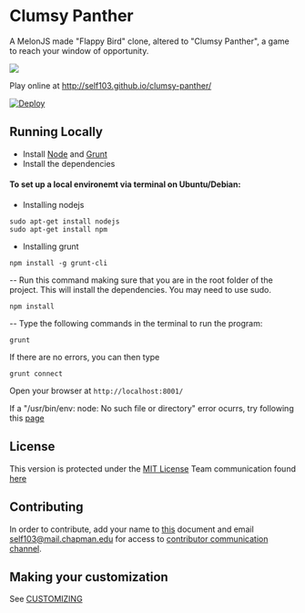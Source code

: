 Clumsy Panther
===========

A MelonJS made "Flappy Bird" clone, altered to "Clumsy Panther", a game to reach your window of opportunity.

![](http://i.imgur.com/CXWtHlI.png?1)

Play online at http://self103.github.io/clumsy-panther/

[![Deploy](https://www.herokucdn.com/deploy/button.png)](https://heroku.com/deploy)

## Running Locally

- Install [Node](http://nodejs.org/download/) and [Grunt](http://gruntjs.com/)
- Install the dependencies

#### To set up a local environemt via terminal on Ubuntu/Debian:
- Installing nodejs
```
sudo apt-get install nodejs
sudo apt-get install npm
```
- Installing grunt
```
npm install -g grunt-cli
```
-- Run this command making sure that you are in the root folder of the project. This will install the dependencies. You may need to use sudo.
```
npm install
```
-- Type the following commands in the terminal to run the program:
```
grunt 
```
If there are no errors, you can  then type 
```
grunt connect
```
Open your browser at `http://localhost:8001/`

If a "/usr/bin/env: node: No such file or directory" error ocurrs, try following this [page](http://stackoverflow.com/questions/26320901/cannot-install-nodejs-usr-bin-env-node-no-such-file-or-directory)

## License

This version is protected under the [MIT License](https://github.com/self103/clumsy-panther/blob/gh-pages/LICENSE)
Team communication found [here](https://clumsy-panther.slack.com)

## Contributing
In order to contribute, add your name to [this](https://github.com/self103/clumsy-panther/blob/gh-pages/CLA) document and email self103@mail.chapman.edu for access to [contributor communication channel](https://clumsy-panther.slack.com). 

## Making your customization

See [CUSTOMIZING](https://github.com/self103/clumsy-panther/blob/gh-pages/CUSTOMIZING.md)


